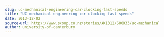 ```yaml
---
slug: uc-mechanical-engineering-car-clocking-fast-speeds
title: "UC mechanical engineering car clocking fast speeds"
date: 2013-12-02
source-url: https://www.scoop.co.nz/stories/AK1312/S00033/uc-mechanical-engineering-car-clocking-fast-speeds.htm
author: university-of-canterbury
---
```

